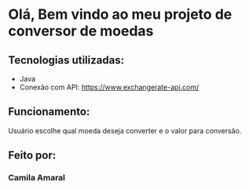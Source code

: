 # Olá, Bem vindo ao meu projeto de conversor de moedas

## Tecnologias utilizadas:
* Java
* Conexão com API: https://www.exchangerate-api.com/

## Funcionamento:
Usuário escolhe qual moeda deseja converter e o valor para conversão.

## Feito por:

### Camila Amaral

